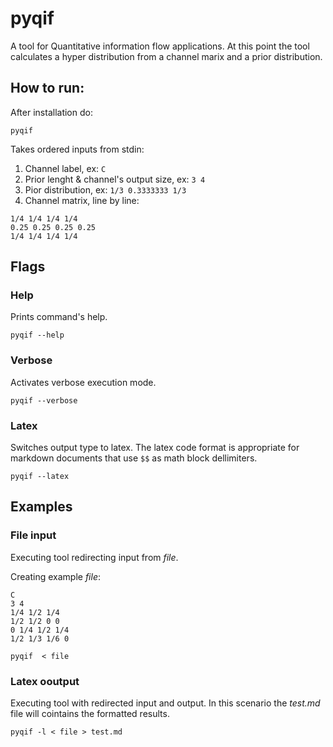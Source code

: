 # pyqif
A tool for Quantitative information flow applications.
At this point the tool calculates a hyper distribution from a channel marix and a prior distribution.
## How to run:
After installation do:

```
pyqif
```
Takes ordered inputs from stdin:
1. Channel label, ex: `C`
2. Prior lenght & channel's output size, ex: `3 4`
3. Pior distribution, ex: `1/3 0.3333333 1/3`
4. Channel matrix, line by line:
```
1/4 1/4 1/4 1/4
0.25 0.25 0.25 0.25
1/4 1/4 1/4 1/4
```

## Flags

### Help
Prints command's help.
```
pyqif --help
```

### Verbose
Activates verbose execution mode.
```
pyqif --verbose
```

### Latex
Switches output type to latex. The latex code format is appropriate for markdown documents that use `$$` as math block dellimiters.
```
pyqif --latex
```

## Examples

### File input
Executing tool redirecting input from *file*.

Creating example *file*:
```
C
3 4
1/4 1/2 1/4
1/2 1/2 0 0
0 1/4 1/2 1/4
1/2 1/3 1/6 0
``` 


```
pyqif  < file
```

### Latex ooutput

Executing tool with redirected input and output. In this scenario the *test.md* file will cointains the formatted results.
```
pyqif -l < file > test.md
```
